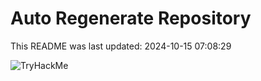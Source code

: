 # Auto Regenerate Repository

This README was last updated: 2024-10-15 07:08:29

 ![TryHackMe](https://tryhackme.com/badge/533634)